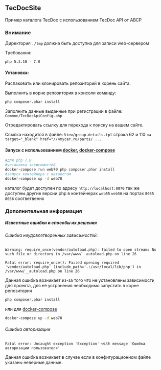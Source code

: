 ## TecDocSite

Пример каталога TecDoc с использованием TecDoc API от ABCP

### Внимание

Директория ```./tmp``` должна быть доступна для записи web-сервером

Требования:

```php 5.3.10 - 7.0```

#### Установка: 
Распаковать или клонировать репозиторий в корень сайта.

Выполнить в корне репозитория в консоли команду:

```bash
php composer.phar install
```
Заполнить данные выданные при регистрации в файле: 
`Common/TecDocApiConfig.php`

Отредактировать ссылку для перехода к поиску на вашем сайте.

Ссылка находится в файле: `View/group.details.tpl` 
строка 62 и 110 
`<a target="_blank" href="//4mycar.ru/parts/ ...`

#### Запуск с использованием [docker](http://docker.com), [docker-compose](http://docs.docker.com/compose/)

```bash
#для php 7.0
#установка зависимостей
docker-compose run web70 php composer.phar install
#запуск контейнера с катаолгом
docker-compose up -d web70
```
каталог будет доступен по адресу ```http://localhost:8070``` так же доступны другие версии php в контейнерах `web55` `web56` на портах `8055` `8056` соответвенно


### Дополнительная информация
##### Известные ошибки и способы их решения
###### Ошибка неудовлетворенных зависимостей:
```
Warning: require_once(vendor/autoload.php): failed to open stream: No such file or directory in /var/www/__autoload.php on line 26

Fatal error: require_once(): Failed opening required 'vendor/autoload.php' (include_path='.:/usr/local/lib/php') in /var/www/__autoload.php on line 26
```
Данная ошибка возникает из-за того что не установлены зависимости для проекта, для её устранения необходимо запустить в корне репозитория 
```bash
php composer.phar install
```
или для [docker-compose](http://docs.docker.com/compose/) 
```bash
docker-compose up -d web70
```
###### Ошибка авторизации

```Fatal error: Uncaught exception 'Exception' with message 'Ошибка авторизации пользователя' ```

Данная ошибка возникает в случае если в конфигурационном файле указаны неверные данные.